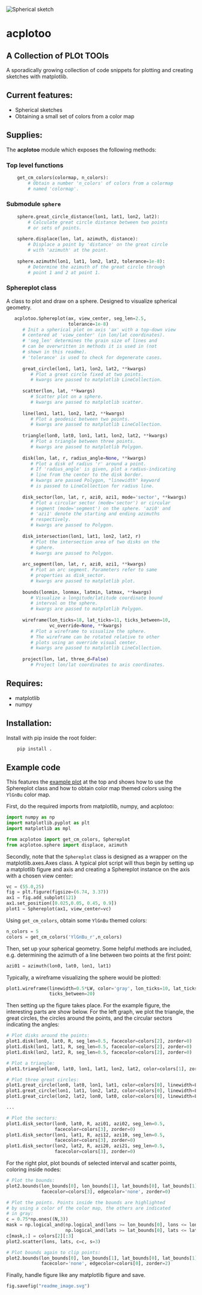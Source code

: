 ![Spherical sketch](examples/readme_image.svg)

# acplotoo
## A Collection of PLOt TOOls
A sporadically growing collection of code snippets for plotting and creating sketches with matplotlib.

## Current features:
* Spherical sketches
* Obtaining a small set of colors from a color map


## Supplies:
The **acplotoo** module which exposes the following methods:

### Top level functions
```python
    get_cm_colors(colormap, n_colors):
        # Obtain a number 'n_colors' of colors from a colormap
        # named 'colormap'.
```

### Submodule ```sphere```
```python
    sphere.great_circle_distance(lon1, lat1, lon2, lat2):
        # Calculate great circle distance between two points
        # or sets of points.
    
    sphere.displace(lon, lat, azimuth, distance):
        # Displace a point by 'distance' on the great circle
        # with 'azimuth' at the point.
    
    sphere.azimuth(lon1, lat1, lon2, lat2, tolerance=1e-8):
        # Determine the azimuth of the great circle through
        # point 1 and 2 at point 1.

```

### Sphereplot class
A class to plot and draw on a sphere. Designed to visualize
spherical geometry.
```python
   acplotoo.Sphereplot(ax, view_center, seg_len=2.5,
                       tolerance=1e-8)
      # Init a spherical plot on axis 'ax' with a top-down view
      # centered at 'view_center' (in lon/lat coordinates).
      # 'seg_len' determines the grain size of lines and
      # can be overwritten in methods it is used in (not
      # shown in this readme).
      # 'tolerance' is used to check for degenerate cases.
   
      great_circle(lon1, lat1, lon2, lat2, **kwargs)
         # Plot a great circle fixed at two points.
         # kwargs are passed to matplotlib LineCollection.
      
      scatter(lon, lat, **kwargs)
         # Scatter plot on a sphere.
         # kwargs are passed to matplotlib scatter.
      
      line(lon1, lat1, lon2, lat2, **kwargs)
         # Plot a geodesic between two points.
         # kwargs are passed to matplotlib LineCollection.
      
      triangle(lon0, lat0, lon1, lat1, lon2, lat2, **kwargs)
         # Plot a triangle between three points.
         # kwargs are passed to matplotlib Polygon.
      
      disk(lon, lat, r, radius_angle=None, **kwargs)
         # Plot a disk of radius 'r' around a point.
         # If 'radius_angle' is given, plot a radius-indicating
         # line from the center to the disk border.
         # kwargs are passed Polygon, "linewidth" keyword
         # is passed to LineCollection for radius line.
      
      disk_sector(lon, lat, r, azi0, azi1, mode='sector', **kwargs)
         # Plot a circular sector (mode='sector') or circular
         # segment (mode='segment') on the sphere. 'azi0' and
         # 'azi1' denote the starting and ending azimuths
         # respectively.
         # kwargs are passed to Polygon.
      
      disk_intersection(lon1, lat1, lon2, lat2, r)
         # Plot the intersection area of two disks on the
         # sphere.
         # kwargs are passed to Polygon.
      
      arc_segment(lon, lat, r, azi0, azi1, **kwargs)
         # Plot an arc segment. Parameters refer to same
         # properties as disk_sector.
         # kwargs are passed to matplotlib plot.
      
      bounds(lonmin, lonmax, latmin, latmax, **kwargs)
         # Visualize a longitude/latitude coordinate bound
         # interval on the sphere.
         # kwargs are passed to matplotlib Polygon.
      
      wireframe(lon_ticks=18, lat_ticks=11, ticks_between=10,
                vc_override=None, **kwargs)
         # Plot a wireframe to visualize the sphere.
         # The wireframe can be rotated relative to other
         # plots using an override visual center.
         # kwargs are passed to matplotlib LineCollection.
      
      project(lon, lat, three_d=False)
         # Project lon/lat coordinates to axis coordinates.
```


## Requires:
* matplotlib
* numpy

## Installation:
Install with pip inside the root folder:
```bash
    pip install .
```

## Example code
This features the [example plot](examples/readme_image.py) at
the top and shows how to use the Sphereplot class and how to
obtain color map themed colors using the ```YlGnBu``` color map.

First, do the required imports from matplotlib, numpy, and
acplotoo:
```python
import numpy as np
import matplotlib.pyplot as plt
import matplotlib as mpl

from acplotoo import get_cm_colors, Sphereplot
from acplotoo.sphere import displace, azimuth
```
Secondly, note that the ```Sphereplot``` class is designed as a
wrapper on the matplotlib.axes.Axes class. A typical plot
script will thus begin by setting up a matplotlib figure and
axis and creating a Sphereplot instance on the axis with a
chosen view center:
```python
vc = (55.0,25)
fig = plt.figure(figsize=(6.74, 3.37))
ax1 = fig.add_subplot(121)
ax1.set_position([0.025,0.05, 0.45, 0.9])
plot1 = Sphereplot(ax1, view_center=vc)
```
Using ```get_cm_colors```, obtain some ```YlGnBu``` themed
colors:
```python
n_colors = 5
colors = get_cm_colors('YlGnBu_r',n_colors)
```
Then, set up your spherical geometry. Some helpful methods
are included, e.g. determining the azimuth of a line between
two points at the first point:
```python
azi01 = azimuth(lon0, lat0, lon1, lat1)
```
Typically, a wireframe visualizing the sphere would be plotted:
```python
plot1.wireframe(linewidth=0.5*LW, color='gray', lon_ticks=10, lat_ticks=9, zorder=1,
                ticks_between=20)
```
Then setting up the figure takes place. For the example figure,
the interesting parts are show below. For the left graph, we plot
the triangle, the great circles, the circles around the points,
and the circular sectors indicating the angles:
```python
# Plot disks around the points:
plot1.disk(lon0, lat0, R, seg_len=0.5, facecolor=colors[2], zorder=0)
plot1.disk(lon1, lat1, R, seg_len=0.5, facecolor=colors[2], zorder=0)
plot1.disk(lon2, lat2, R, seg_len=0.5, facecolor=colors[2], zorder=0)

# Plot a triangle:
plot1.triangle(lon0, lat0, lon1, lat1, lon2, lat2, color=colors[1], zorder=0)

# Plot three great circles:
plot1.great_circle(lon0, lat0, lon1, lat1, color=colors[0], linewidth=LW, zorder=3)
plot1.great_circle(lon1, lat1, lon2, lat2, color=colors[0], linewidth=LW, zorder=3)
plot1.great_circle(lon2, lat2, lon0, lat0, color=colors[0], linewidth=LW, zorder=3)

...

# Plot the sectors:
plot1.disk_sector(lon0, lat0, R, azi01, azi02, seg_len=0.5,
                  facecolor=colors[3], zorder=0)
plot1.disk_sector(lon1, lat1, R, azi12, azi10, seg_len=0.5,
                  facecolor=colors[3], zorder=0)
plot1.disk_sector(lon2, lat2, R, azi20, azi21, seg_len=0.5,
                  facecolor=colors[3], zorder=0)
```
For the right plot, plot bounds of selected interval and scatter
points, coloring inside nodes:
```python
# Plot the bounds:
plot2.bounds(lon_bounds[0], lon_bounds[1], lat_bounds[0], lat_bounds[1],
             facecolor=colors[3], edgecolor='none', zorder=0)

# Plot the points. Points inside the bounds are highlighted
# by using a color of the color map, the others are indicated
# in gray:
c = 0.75*np.ones((N,3))
mask = np.logical_and(np.logical_and(lons >= lon_bounds[0], lons <= lon_bounds[1]),
                      np.logical_and(lats >= lat_bounds[0], lats <= lat_bounds[1]))
c[mask,:] = colors[2][:3]
plot2.scatter(lons, lats, c=c, s=3)

# Plot bounds again to clip points:
plot2.bounds(lon_bounds[0], lon_bounds[1], lat_bounds[0], lat_bounds[1],
             facecolor='none', edgecolor=colors[0], zorder=2)
```
Finally, handle figure like any matplotlib figure and save.
```python
fig.savefig("readme_image.svg")
```
